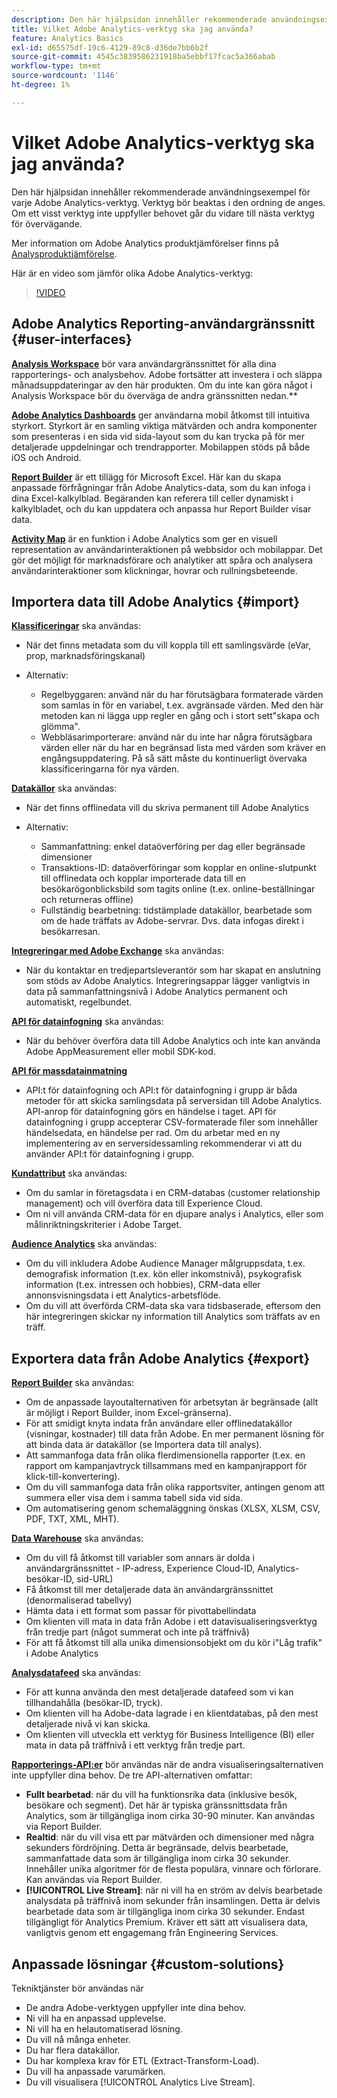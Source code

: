 ```yaml
---
description: Den här hjälpsidan innehåller rekommenderade användningsexempel för varje Adobe Analytics-verktyg. Verktyg bör beaktas i den ordning de anges. Om ett visst verktyg inte uppfyller behovet går du vidare till nästa verktyg för övervägande.
title: Vilket Adobe Analytics-verktyg ska jag använda?
feature: Analytics Basics
exl-id: d65575df-19c6-4129-89c8-d36de7bb6b2f
source-git-commit: 4545c3839586231918ba5ebbf17fcac5a366abab
workflow-type: tm+mt
source-wordcount: '1146'
ht-degree: 1%

---
```


# Vilket Adobe Analytics-verktyg ska jag använda?

Den här hjälpsidan innehåller rekommenderade användningsexempel för varje Adobe Analytics-verktyg. Verktyg bör beaktas i den ordning de anges. Om ett visst verktyg inte uppfyller behovet går du vidare till nästa verktyg för övervägande.

Mer information om Adobe Analytics produktjämförelser finns på [Analysproduktjämförelse](/help/analyze/get-started/analytics-product-comparison.md).

Här är en video som jämför olika Adobe Analytics-verktyg:

>[!VIDEO](https://video.tv.adobe.com/v/27220/?quality=12)

## Adobe Analytics Reporting-användargränssnitt {#user-interfaces}

**[Analysis Workspace](/help/analyze/analysis-workspace/home.md)** bör vara användargränssnittet för alla dina rapporterings- och analysbehov. Adobe fortsätter att investera i och släppa månadsuppdateringar av den här produkten. Om du inte kan göra något i Analysis Workspace bör du överväga de andra gränssnitten nedan.**

**[Adobe Analytics Dashboards](/help/analyze/mobile-app/home.md)** ger användarna mobil åtkomst till intuitiva styrkort. Styrkort är en samling viktiga mätvärden och andra komponenter som presenteras i en sida vid sida-layout som du kan trycka på för mer detaljerade uppdelningar och trendrapporter. Mobilappen stöds på både iOS och Android.

**[Report Builder](/help/analyze/report-builder/home.md)** är ett tillägg för Microsoft Excel. Här kan du skapa anpassade förfrågningar från Adobe Analytics-data, som du kan infoga i dina Excel-kalkylblad. Begäranden kan referera till celler dynamiskt i kalkylbladet, och du kan uppdatera och anpassa hur Report Builder visar data.

**[Activity Map](/help/analyze/activity-map/activity-map.md)** är en funktion i Adobe Analytics som ger en visuell representation av användarinteraktionen på webbsidor och mobilappar. Det gör det möjligt för marknadsförare och analytiker att spåra och analysera användarinteraktioner som klickningar, hovrar och rullningsbeteende.

## Importera data till Adobe Analytics {#import}

**[Klassificeringar](/help/components/classifications/c-classifications.md)** ska användas:

* När det finns metadata som du vill koppla till ett samlingsvärde (eVar, prop, marknadsföringskanal)
* Alternativ:

   * Regelbyggaren: använd när du har förutsägbara formaterade värden som samlas in för en variabel, t.ex. avgränsade värden. Med den här metoden kan ni lägga upp regler en gång och i stort sett&quot;skapa och glömma&quot;.
   * Webbläsarimporterare: använd när du inte har några förutsägbara värden eller när du har en begränsad lista med värden som kräver en engångsuppdatering. På så sätt måste du kontinuerligt övervaka klassificeringarna för nya värden.

**[Datakällor](/help/import/data-sources/overview.md)** ska användas:

* När det finns offlinedata vill du skriva permanent till Adobe Analytics
* Alternativ:

   * Sammanfattning: enkel dataöverföring per dag eller begränsade dimensioner
   * Transaktions-ID: dataöverföringar som kopplar en online-slutpunkt till offlinedata och kopplar importerade data till en besökarögonblicksbild som tagits online (t.ex. online-beställningar och returneras offline)
   * Fullständig bearbetning: tidstämplade datakällor, bearbetade som om de hade träffats av Adobe-servrar. Dvs. data infogas direkt i besökarresan.

**[Integreringar med Adobe Exchange](https://www.adobeexchange.com/experiencecloud.html)** ska användas:

* När du kontaktar en tredjepartsleverantör som har skapat en anslutning som stöds av Adobe Analytics. Integreringsappar lägger vanligtvis in data på sammanfattningsnivå i Adobe Analytics permanent och automatiskt, regelbundet.

**[API för datainfogning](/help/import/c-data-insertion-api/c-data-insertion-api.md)** ska användas:

* När du behöver överföra data till Adobe Analytics och inte kan använda Adobe AppMeasurement eller mobil SDK-kod.

**[API för massdatainmatning](https://www.adobe.io/apis/experiencecloud/analytics/docs.html#!AdobeDocs/analytics-2.0-apis/master/bdia.md)**

* API:t för datainfogning och API:t för datainfogning i grupp är båda metoder för att skicka samlingsdata på serversidan till Adobe Analytics. API-anrop för datainfogning görs en händelse i taget. API för datainfogning i grupp accepterar CSV-formaterade filer som innehåller händelsedata, en händelse per rad. Om du arbetar med en ny implementering av en serversidessamling rekommenderar vi att du använder API:t för datainfogning i grupp.

**[Kundattribut](https://experienceleague.adobe.com/docs/core-services/interface/customer-attributes/attributes.html)** ska användas:

* Om du samlar in företagsdata i en CRM-databas (customer relationship management) och vill överföra data till Experience Cloud.
* Om ni vill använda CRM-data för en djupare analys i Analytics, eller som målinriktningskriterier i Adobe Target.

**[Audience Analytics](/help/integrate/c-audience-analytics/mc-audiences-aam.md)** ska användas:

* Om du vill inkludera Adobe Audience Manager målgruppsdata, t.ex. demografisk information (t.ex. kön eller inkomstnivå), psykografisk information (t.ex. intressen och hobbies), CRM-data eller annonsvisningsdata i ett Analytics-arbetsflöde.
* Om du vill att överförda CRM-data ska vara tidsbaserade, eftersom den här integreringen skickar ny information till Analytics som träffats av en träff.

## Exportera data från Adobe Analytics {#export}

**[Report Builder](/help/analyze/report-builder/home.md)** ska användas:

* Om de anpassade layoutalternativen för arbetsytan är begränsade (allt är möjligt i Report Builder, inom Excel-gränserna).
* För att smidigt knyta indata från användare eller offlinedatakällor (visningar, kostnader) till data från Adobe. En mer permanent lösning för att binda data är datakällor (se Importera data till analys).
* Att sammanfoga data från olika flerdimensionella rapporter (t.ex. en rapport om kampanjavtryck tillsammans med en kampanjrapport för klick-till-konvertering).
* Om du vill sammanfoga data från olika rapportsviter, antingen genom att summera eller visa dem i samma tabell sida vid sida.
* Om automatisering genom schemaläggning önskas (XLSX, XLSM, CSV, PDF, TXT, XML, MHT).

**[Data Warehouse](/help/export/data-warehouse/data-warehouse.md)** ska användas:

* Om du vill få åtkomst till variabler som annars är dolda i användargränssnittet - IP-adress, Experience Cloud-ID, Analytics-besökar-ID, sid-URL)
* Få åtkomst till mer detaljerade data än användargränssnittet (denormaliserad tabellvy)
* Hämta data i ett format som passar för pivottabellindata
* Om klienten vill mata in data från Adobe i ett datavisualiseringsverktyg från tredje part (något summerat och inte på träffnivå)
* För att få åtkomst till alla unika dimensionsobjekt om du kör i&quot;Låg trafik&quot; i Adobe Analytics

**[Analysdatafeed](/help/export/analytics-data-feed/c-df-contents/datafeeds-contents.md)** ska användas:

* För att kunna använda den mest detaljerade datafeed som vi kan tillhandahålla (besökar-ID, tryck).
* Om klienten vill ha Adobe-data lagrade i en klientdatabas, på den mest detaljerade nivå vi kan skicka.
* Om klienten vill utveckla ett verktyg för Business Intelligence (BI) eller mata in data på träffnivå i ett verktyg från tredje part.

**[Rapporterings-API:er](https://www.adobe.io/apis/experiencecloud/analytics/docs.html#!AdobeDocs/analytics-2.0-apis/master/reporting-guide.md)** bör användas när de andra visualiseringsalternativen inte uppfyller dina behov. De tre API-alternativen omfattar:

* **Fullt bearbetad**: när du vill ha funktionsrika data (inklusive besök, besökare och segment). Det här är typiska gränssnittsdata från Analytics, som är tillgängliga inom cirka 30-90 minuter. Kan användas via Report Builder.
* **Realtid**: när du vill visa ett par mätvärden och dimensioner med några sekunders fördröjning. Detta är begränsade, delvis bearbetade, sammanfattade data som är tillgängliga inom cirka 30 sekunder. Innehåller unika algoritmer för de flesta populära, vinnare och förlorare. Kan användas via Report Builder.
* **[!UICONTROL Live Stream]**: när ni vill ha en ström av delvis bearbetade analysdata på träffnivå inom sekunder från insamlingen. Detta är delvis bearbetade data som är tillgängliga inom cirka 30 sekunder. Endast tillgängligt för Analytics Premium. Kräver ett sätt att visualisera data, vanligtvis genom ett engagemang från Engineering Services.

## Anpassade lösningar {#custom-solutions}

Tekniktjänster bör användas när

* De andra Adobe-verktygen uppfyller inte dina behov.
* Ni vill ha en anpassad upplevelse.
* Ni vill ha en helautomatiserad lösning.
* Du vill nå många enheter.
* Du har flera datakällor.
* Du har komplexa krav för ETL (Extract-Transform-Load).
* Du vill ha anpassade varumärken.
* Du vill visualisera [!UICONTROL Analytics Live Stream].

